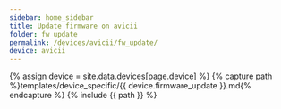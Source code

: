 ```yaml
---
sidebar: home_sidebar
title: Update firmware on avicii
folder: fw_update
permalink: /devices/avicii/fw_update/
device: avicii
---
```

{% assign device = site.data.devices[page.device] %}
{% capture path %}templates/device_specific/{{ device.firmware_update }}.md{% endcapture %}
{% include {{ path }} %}
